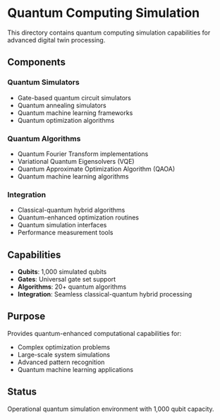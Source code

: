 # Quantum Computing Simulation

This directory contains quantum computing simulation capabilities for advanced digital twin processing.

## Components

### Quantum Simulators
- Gate-based quantum circuit simulators
- Quantum annealing simulators
- Quantum machine learning frameworks
- Quantum optimization algorithms

### Quantum Algorithms
- Quantum Fourier Transform implementations
- Variational Quantum Eigensolvers (VQE)
- Quantum Approximate Optimization Algorithm (QAOA)
- Quantum machine learning algorithms

### Integration
- Classical-quantum hybrid algorithms
- Quantum-enhanced optimization routines
- Quantum simulation interfaces
- Performance measurement tools

## Capabilities

- **Qubits**: 1,000 simulated qubits
- **Gates**: Universal gate set support
- **Algorithms**: 20+ quantum algorithms
- **Integration**: Seamless classical-quantum hybrid processing

## Purpose

Provides quantum-enhanced computational capabilities for:
- Complex optimization problems
- Large-scale system simulations
- Advanced pattern recognition
- Quantum machine learning applications

## Status

Operational quantum simulation environment with 1,000 qubit capacity.